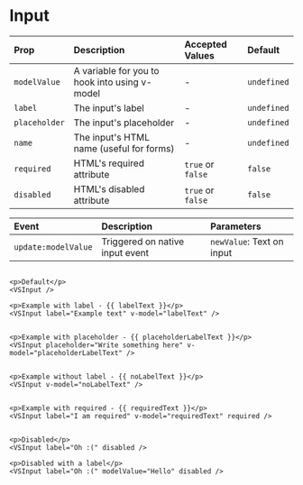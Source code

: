 # Input

| Prop          | Description                                   | Accepted Values   | Default     |
| :------------ | :-------------------------------------------- | :---------------- | :---------- |
| `modelValue`  | A variable for you to hook into using v-model | -                 | `undefined` |
| `label`       | The input's label                             | -                 | `undefined` |
| `placeholder` | The input's placeholder                       | -                 | `undefined` |
| `name`        | The input's HTML name (useful for forms)      | -                 | `undefined` |
| `required`    | HTML's required attribute                     | `true` or `false` | `false`     |
| `disabled`    | HTML's disabled attribute                     | `true` or `false` | `false`     |

| Event               | Description                     | Parameters                |
| :------------------ | :------------------------------ | :------------------------ |
| `update:modelValue` | Triggered on native input event | `newValue`: Text on input |

```vue

<p>Default</p>
<VSInput />

<p>Example with label - {{ labelText }}</p>
<VSInput label="Example text" v-model="labelText" />


<p>Example with placeholder - {{ placeholderLabelText }}</p>
<VSInput placeholder="Write something here" v-model="placeholderLabelText" />


<p>Example without label - {{ noLabelText }}</p>
<VSInput v-model="noLabelText" />


<p>Example with required - {{ requiredText }}</p>
<VSInput label="I am required" v-model="requiredText" required />


<p>Disabled</p>
<VSInput label="Oh :(" disabled />

<p>Disabled with a label</p>
<VSInput label="Oh :(" modelValue="Hello" disabled />  

```

<InputExample />

<script setup>
import InputExample from './InputExample.vue'
</script>
